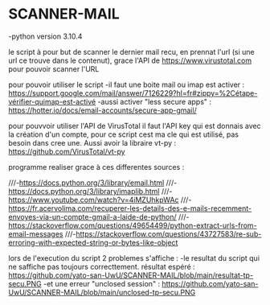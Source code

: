 # SCANNER-MAIL
-python version 3.10.4

le script à pour but de scanner le dernier mail recu, en prennat l'url (si une url ce trouve dans le contenut), grace l'API de https://www.virustotal.com pour pouvoir scanner l'URL

pour pouvoir utiliser le script
-il faut une boite mail ou imap est activer : https://support.google.com/mail/answer/7126229?hl=fr#zippy=%2Cétape-vérifier-quimap-est-activé
-aussi activer "less secure apps" : https://hotter.io/docs/email-accounts/secure-app-gmail/

pour pouvvoir utiliser l'API de VirusTotal il faut l'API key qui est donnais avec la création d'un compte, pour ce script cest ma cle qui est utilisé, pas besoin dans cree une.
Aussi avoir la libraire vt-py : https://github.com/VirusTotal/vt-py


programme realiser grace à ces differentes sources :

///-https://docs.python.org/3/library/email.html
///-https://docs.python.org/3/library/imaplib.html
///-https://www.youtube.com/watch?v=4iMZUhkpWAc
///-https://fr.acervolima.com/recuperer-les-details-des-e-mails-recemment-envoyes-via-un-compte-gmail-a-laide-de-python/
///-https://stackoverflow.com/questions/49654499/python-extract-urls-from-email-messages
///-https://stackoverflow.com/questions/43727583/re-sub-erroring-with-expected-string-or-bytes-like-object



lors de l'execution du script 2 problemes s'affiche :
-le resultat du script qui ne saffiche pas toujours correcttement. résultat espéré : https://github.com/yato-san-UwU/SCANNER-MAIL/blob/main/resultat-tp-secu.PNG
-et une erreur "unclosed session"  : https://github.com/yato-san-UwU/SCANNER-MAIL/blob/main/unclosed-tp-secu.PNG
